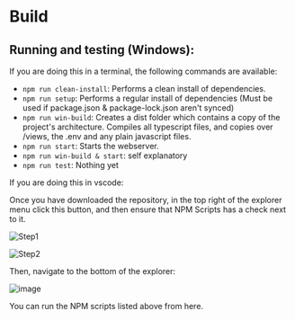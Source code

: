 # Build



## Running and testing (Windows):

If you are doing this in a terminal, the following commands are available:
- `npm run clean-install`: Performs a clean install of dependencies.
- `npm run setup`: Performs a regular install of dependencies (Must be used if package.json & package-lock.json aren't synced)
- `npm run win-build`: Creates a dist folder which contains a copy of the project's architecture. Compiles all typescript files, and copies over /views,  the .env and any plain javascript files.
- `npm run start`: Starts the webserver.
- `npm run win-build & start`: self explanatory
- `npm run test`: Nothing yet



If you are doing this in vscode:

Once you have downloaded the repository, in the top right of the explorer menu click this button, and then ensure that NPM Scripts has a check next to it.

![Step1](https://github.com/user-attachments/assets/ab932a66-394f-4b82-abef-33768771c5d6)

![Step2](https://github.com/user-attachments/assets/3c35fdce-fe97-4536-ad55-9d4ce96f463b)

Then, navigate to the bottom of the explorer:

![image](https://github.com/user-attachments/assets/45b97c69-be46-4c4d-8f55-cc4d957dc2d0)

You can run the NPM scripts listed above from here.

